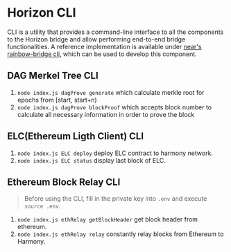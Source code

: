 # Horizon CLI
CLI is a utility that provides a command-line interface to all the components to the Horizon bridge and allow performing end-to-end bridge functionalities. A reference implementation is available under [near's rainbow-bridge cli](https://github.com/near/rainbow-bridge/tree/master/cli), which can be used to develop this component.

## DAG Merkel Tree CLI
1. `node index.js dagProve generate` which calculate merkle root for epochs from [start, start+n)
2. `node index.js dagProve blockProof` which accepts block number to calculate all necessary information in order to prove the block

## ELC(Ethereum Ligth Client) CLI
1. `node index.js ELC deploy` deploy ELC contract to harmony network.
2. `node index.js ELC status` display last block of ELC.

## Ethereum Block Relay CLI
> Before using the CLI, fill in the private key into `.env` and execute `source .env`.
1. `node index.js ethRelay getBlockHeader` get block header from ethereum.
2. `node index.js ethRelay relay` constantly relay blocks from Ethereum to Harmony.